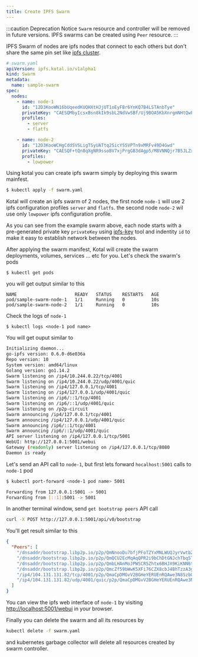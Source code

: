 ```yaml
---
title: Create IPFS Swarm
---
```


:::caution Deprecation Notice
`Swarm` resource and controller will be removed in future versions. IPFS swarms can be created using `Peer` resource.
:::

IPFS Swarm of nodes are ipfs nodes that connect to each others but don't share the same pin set like [ipfs cluster](https://cluster.ipfs.io).

```yaml
# swarm.yaml
apiVersion: ipfs.kotal.io/v1alpha1
kind: Swarm
metadata:
  name: sample-swarm
spec:
  nodes:
    - name: node-1
      id: "12D3KooWN16bUqeedKUQHXtHJjUT1oEyFBr6YnKQ7B4LSTAnbTye"
      privateKey: "CAESQMbyIcsxBsn8kIk9sbL2NdVwSBf/Uj9BOA5KbXnrgmNHtQwF4rgzxd2XXpmdhIBxnlghaYVNBLzcRj2f6PCKnD0="
      profiles:
        - server
        - flatfs

    - name: node-2
      id: "12D3KooWCHgCddSVSLigTSyUATtq2SicYSSVPTn9xMRFv49D4Gwd"
      privateKey: "CAESQF+tQn8qXgNR9ssoBV7xjPrgGB3dAgp5/M8VNNQjr7B5JLZx9nOY/4bllbCbc2Cq6xB9vVC43LuF8nIcitLVDvQ="
      profiles:
        - lowpower
```

Using kotal you can create ipfs swarm simply by deploying this swarm mainfest.

```bash
$ kubectl apply -f swarm.yaml
```

Kotal will create an ipfs swarm of 2 nodes, the first node `node-1` will use 2 ipfs configuration profiles `server` and `flatfs`. the second node `node-2` wil use only `lowpower` ipfs configuration profile.

As you can see from the example swarm above, each node starts with a pre-generated private key `privateKey` using [ipfs-key](https://github.com/whyrusleeping/ipfs-key) tool and indentity `id` to make it easy to establish network between the nodes.

After applying the swarm manifest, Kotal will create the swarm deployments, volumes, services ... etc for you. Let's check the swarm's pods

```
$ kubectl get pods
```

you will get output similar to this

```
NAME                      READY   STATUS    RESTARTS   AGE
pod/sample-swarm-node-1   1/1     Running   0          10s
pod/sample-swarm-node-2   1/1     Running   0          10s
```

Check the logs of `node-1`

```
$ kubectl logs <node-1 pod name>
```

You will get ouput similar to

```bash
Initializing daemon...
go-ipfs version: 0.6.0-d6e036a
Repo version: 10
System version: amd64/linux
Golang version: go1.14.2
Swarm listening on /ip4/10.244.0.22/tcp/4001
Swarm listening on /ip4/10.244.0.22/udp/4001/quic
Swarm listening on /ip4/127.0.0.1/tcp/4001
Swarm listening on /ip4/127.0.0.1/udp/4001/quic
Swarm listening on /ip6/::1/tcp/4001
Swarm listening on /ip6/::1/udp/4001/quic
Swarm listening on /p2p-circuit
Swarm announcing /ip4/127.0.0.1/tcp/4001
Swarm announcing /ip4/127.0.0.1/udp/4001/quic
Swarm announcing /ip6/::1/tcp/4001
Swarm announcing /ip6/::1/udp/4001/quic
API server listening on /ip4/127.0.0.1/tcp/5001
WebUI: http://127.0.0.1:5001/webui
Gateway (readonly) server listening on /ip4/127.0.0.1/tcp/8080
Daemon is ready
```

Let's send an API call to `node-1`, but first lets forward `hocalhost:5001` calls to `node-1` pod

```bash
$ kubectl port-forward <node-1 pod name> 5001

Forwarding from 127.0.0.1:5001 -> 5001
Forwarding from [::1]:5001 -> 5001
```

In another terminal window, send `get bootstrap peers` API call

```bash
curl -X POST http://127.0.0.1:5001/api/v0/bootstrap
```

You'll get result similar to this

```json
{
  "Peers": [
    "/dnsaddr/bootstrap.libp2p.io/p2p/QmNnooDu7bfjPFoTZYxMNLWUQJyrVwtbZg5gBMjTezGAJN",
    "/dnsaddr/bootstrap.libp2p.io/p2p/QmQCU2EcMqAqQPR2i9bChDtGNJchTbq5TbXJJ16u19uLTa",
    "/dnsaddr/bootstrap.libp2p.io/p2p/QmbLHAnMoJPWSCR5Zhtx6BHJX9KiKNN6tpvbUcqanj75Nb",
    "/dnsaddr/bootstrap.libp2p.io/p2p/QmcZf59bWwK5XFi76CZX8cbJ4BhTzzA3gU1ZjYZcYW3dwt",
    "/ip4/104.131.131.82/tcp/4001/p2p/QmaCpDMGvV2BGHeYERUEnRQAwe3N8SzbUtfsmvsqQLuvuJ",
    "/ip4/104.131.131.82/udp/4001/quic/p2p/QmaCpDMGvV2BGHeYERUEnRQAwe3N8SzbUtfsmvsqQLuvuJ"
  ]
}
```

You can view the ipfs web interface of `node-1` by visiting [http://localhost:5001/webui](http://localhost:5001/webui) in your browser.

Finally you can delete the swarm and all its resources by

```bash
kubectl delete -f swarm.yaml
```

and kubernetes garbage collector will delete all resources created by swarm controller.
